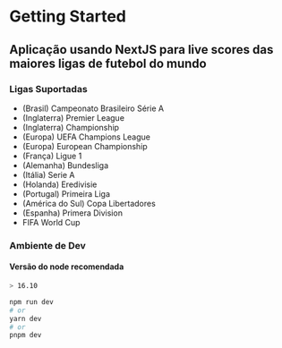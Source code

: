 # Getting Started

## Aplicação usando NextJS para live scores das maiores ligas de futebol do mundo

### Ligas Suportadas

- (Brasil) Campeonato Brasileiro Série A
- (Inglaterra) Premier League
- (Inglaterra) Championship
- (Europa) UEFA Champions League
- (Europa) European Championship
- (França) Ligue 1
- (Alemanha) Bundesliga
- (Itália) Serie A
- (Holanda) Eredivisie
- (Portugal) Primeira Liga
- (América do Sul) Copa Libertadores
- (Espanha) Primera Division
- FIFA World Cup

### Ambiente de Dev

#### Versão do node recomendada  

```bash
> 16.10
```

```bash
npm run dev
# or
yarn dev
# or
pnpm dev
```
